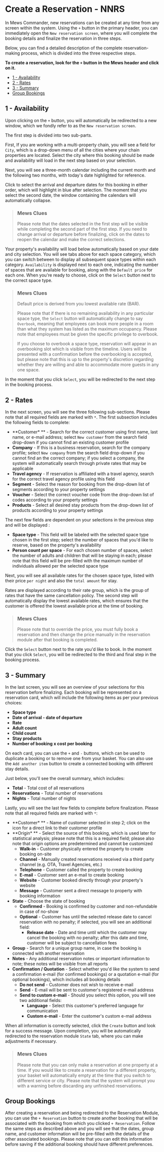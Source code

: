# Create a Reservation - NNRS

In Mews Commander, new reservations can be created at any time from any screen within the system. Using the `+` button in the primary header, you can immediately open the `New reservation screen`, where you will complete the booking details and finalize the reservation in three steps.

Below, you can find a detailed description of the complete reservation-making process, which is divided into the three respective steps.

**To create a reservation, look for the **`+`** button in the Mews header and click on it.**

* [1 - Availability](create-a-reservation-nnrs.md#1---availability)
* [2 - Rates](create-a-reservation-nnrs.md#2---rates)
* [3 - Summary](create-a-reservation-nnrs.md#3---summary)
* [Group Bookings](create-a-reservation-nnrs.md#group-bookings)

## 1 - Availability

Upon clicking on the `+` button, you will automatically be redirected to a new window, which we fondly refer to as the `New reservation screen`.

The first step is divided into two sub-parts.

First, If you are working with a multi-property chain, you will see a field for `City`, which is a drop-down menu of all the cities where your chain properties are located. Select the city where this booking should be made and availability will load in the next step based on your selection.

Next, you will see a three-month calendar including the current month and the following two months, with today's date highlighted for reference.

Click to select the arrival and departure dates for this booking in either order, which will highlight in blue after selection. The moment that you select the second date, the window containing the calendars will automatically collapse.

> ### Mews Clues
>
> Please note that the dates selected in the first step will be visible while completing the second part of the first step. If you need to change arrival or departure before finalizing, click on the dates to reopen the calendar and make the correct selections.

Your property's availability will load below automatically based on your date and city selection. You will see tabs above for each space category, which you can switch between to display all subsequent space types within each category. `Availability` is displayed next to each one, indicating the number of spaces that are available for booking, along with the `Default price` for each one. When you're ready to choose, click on the `Select` button next to the correct space type.

> ### Mews Clues
>
> Default price is derived from you lowest available rate \(BAR\).
>
> Please note that if there is no remaining availability in any particular space type, the `Select` button will automatically change to say `Overbook`, meaning that employees can book more people in a room than what they system has listed as the maximum occupancy. Please note that employees must be given the specific privilege to overbook.
>
> If you choose to overbook a space type, reservation will appear in an overbooking slot which is visible from the timeline. Users will be presented with a confirmation before the overbooking is accepted, but please note that this is up to the property's discretion regarding whether they are willing and able to accommodate more guests in any one space.

In the moment that you click `Select`, you will be redirected to the next step in the booking process.

## 2 - Rates

In the next screen, you will see the three following sub-sections. Please note that all required fields are marked with `*`. The first subsection includes the following fields to complete:

* **Customer\* ** - Search for the correct customer using first name, last name, or e-mail address; select `New customer` from the search field drop-down if you cannot find an existing customer profile
* **Company** - If this is a business reservation, search for the company profile; select `New company` from the search field drop-down if you cannot find an the correct company; if you select a company, the system will automatically search through private rates that may be applicable
* **Travel agency** - If reservation is affiliated with a travel agency, search for the correct travel agency profile using this field
* **Segment** - Select the reason for booking from the drop-down list of segments according to your property settings
* **Voucher** - Select the correct voucher code from the drop-down list of codes according to your property settings
* **Products** - Select all desired stay products from the drop-down list of products according to your property settings

The next few fields are dependent on your selections in the previous step and will be displayed :

* **Space type** - This field will be labeled with the selected space type chosen in the first step; select the number of spaces that you'd like to reserve, based on the property's availability
* **Person count per space** - For each chosen number of spaces, select the number of adults and children that will be staying in each; please note that this field will be pre-filled with the maximum number of individuals allowed per the selected space type

Next, you will see all available rates for the chosen space type, listed with their price `per night` and also the `total amount` for stay.

Rates are displayed according to their rate group, which is the group of rates that have the same cancellation policy. The second step will automatically display the lowest available rates, which ensures that the customer is offered the lowest available price at the time of booking.

> ### Mews Clues
>
> Please note that to override the price, you must fully book a reservation and then change the price manually in the reservation module after that booking is completed.

Click the `Select` button next to the rate you'd like to book. In the moment that you click `Select`, you will be redirected to the third and final step in the booking process.

## 3 - Summary

In the last screen, you will see an overview of your selections for this reservation before finalizing. Each booking will be represented on a reservation card, which will include the following items as per your previous choices:

* **Space type**
* **Date of arrival - date of departure**
* **Rate**
* **Adult count**
* **Child count**
* **Stay products**
* **Number of booking x cost per booking** 

On each card, you can use the `+` and `-` buttons, which can be used to duplicate a booking or to remove one from your basket. You can also use the `Add another item` button to create a connected booking with different stay details.

Just below, you'll see the overall summary, which includes:

* **Total** - Total cost of all reservations
* **Reservations** - Total number of reservations
* **Nights** - Total number of nights

Lastly, you will see the last few fields to complete before finalization. Please note that all required fields are marked with `*`:

* **Customer\* ** - Name of customer selected in step 2; click on the icon for a direct link to their customer profile
* **Origin\* ** - Select the source of this booking, which is used later for statistical analysis; please note that this is a required field; please also note that origin options are predetermined and cannot be customized
  * **Walk-in** - Customer physically entered the property to create booking on-site
  * **Channel** - Manually created reservations received via a third party channel \(e.g. OTA, Travel Agencies, etc.\)
  * **Telephone** - Customer called the property to create booking
  * **E-mail** - Customer sent an e-mail to create booking
  * **Website** - Customer booked directly through your property's website
  * **Message** - Customer sent a direct message to property with booking information
* **State** - Choose the state of booking
  * **Confirmed** - Booking is confirmed by customer and non-refundable in case of no-show 
  * **Optional** - Customer has until the selected release date to cancel reservation with no penalty; if selected, you will see an additional field:
    * **Release date** - Date and time until which the customer may cancel the booking with no penalty; after this date and time, customer will be subject to cancellation fees
* **Group** - Search for a unique group name, in case the booking is connected with another reservation
* **Notes** - Any additional reservation notes or important information to note; these notes will be visible from all reports
* **Confirmation / Quotation** - Select whether you'd like the system to send a confirmation e-mail \(for confirmed bookings\) or a quotation e-mail \(for optional bookings\), which includes all booking details
  * **Do not send** - Customer does not wish to receive e-mail
  * **Send** - E-mail will be sent to customer's registered e-mail address
  * **Send to custom e-mail** - Should you select this option, you will see two additional fields:
    * **Language** - Select this customer's preferred language for communication
    * **Custom e-mail** - Enter the customer's custom e-mail address

When all information is correctly selected, click the `Create` button and look for a success message. Upon completion, you will be automatically redirected to the reservation module `State` tab, where you can make adjustments if necessary.

> ### Mews Clues
>
> Please note that you can only make a reservation at one property at a time. If you would like to create a reservation for a different property, your basket will automatically empty at the time that you switch to different service or city. Please note that the system will prompt you with a warning before discarding any unfinished reservations.

## Group Bookings

After creating a reservation and being redirected to the Reservation Module, you can use the `+ Reservation` button to create another booking that will be associated with the booking from which you clicked `+ Reservation`. Follow the same steps as described above and you will see that the dates, group name, and customer information will be pre-filled with the details of the other associated bookings. Please note that you can edit this information before saving if the additional booking should have different preferences.

